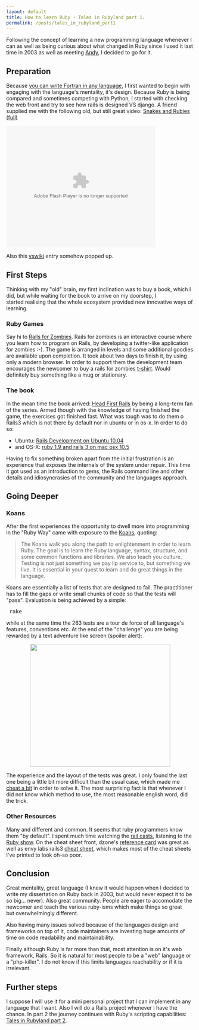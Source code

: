 ```yaml
---
layout: default
title: How to learn Ruby - Tales in Rubyland part 1.
permalink: /posts/tales_in_rubyland_part1
---
```


Following the concept of learning a new programming language whenever I can as well as being curious about what changed in Ruby since I used it last time in 2003 as well as meeting <a href="http://twitter.com/#!/andypearson">Andy</a>, I decided to go for it.

## Preparation

Because <a href="http://www.codinghorror.com/blog/2005/04/you-can-write-fortran-in-any-language.html" target="_blank">you can write Fortran in any language</a>, I first wanted to begin with engaging with the language's mentality, it's design. Because Ruby is being compared and sometimes competing with Python, I started with checking the web front and try to see how rails is designed VS django. A friend supplied me with the following old, but still great video: <a href="http://video.google.com/videoplay?docid=2939556954580527226">Snakes and Rubies (full)</a>

<object id="VideoPlayback" style="width: 400px; height: 326px;" classid="clsid:d27cdb6e-ae6d-11cf-96b8-444553540000" width="100" height="100" codebase="http://download.macromedia.com/pub/shockwave/cabs/flash/swflash.cab#version=6,0,40,0"><param name="src" value="http://video.google.com/googleplayer.swf?docid=2939556954580527226&amp;hl=en&amp;fs=true" /><param name="allowfullscreen" value="true" /><embed id="VideoPlayback" style="width: 400px; height: 326px;" type="application/x-shockwave-flash" width="100" height="100" src="http://video.google.com/googleplayer.swf?docid=2939556954580527226&amp;hl=en&amp;fs=true" allowfullscreen="true"></embed></object>

Also this <a href="http://www.wikivs.com/wiki/Python_vs_Ruby">vswiki</a> entry somehow popped up.

## First Steps

Thinking with my "old" brain, my first inclination was to buy a book, which I did, but while waiting for the book to arrive on my doorstep, I started realising that the whole ecosystem provided new innovative ways of learning.

### Ruby Games

Say hi to <a href="railsforzombies.org" target="_blank">Rails for Zombies</a>. Rails for zombies is an interactive course where you learn how to program on Rails, by developing a twitter-like application for zombies :-). The game is arranged in levels and some additional goodies are available upon completion. It took about two days to finish it, by using only a modern browser. In order to support them the development team encourages the newcomer to buy a rails for zombies <a href="http://www.rubyrags.com/products/12" target="_blank">t-shirt</a>. Would definitely buy something like a mug or stationary.

### The book

In the mean time the book arrived: <a href="http://headfirstlabs.com/books/hfrails/" target="_blank">Head First Rails</a> by being a long-term fan of the series. Armed though with the knowledge of having finished the game, the exercises got finished fast. What was tough was to do them o Rails3 which is not there by default nor in ubuntu or in os-x.
In order to do so:
* Ubuntu: <a href="http://ascarter.net/2010/05/10/rails-development-on-ubuntu-10.04.html" target="_blank">Rails Development on Ubuntu 10.04</a>
* <a href="http://ascarter.net/2010/05/10/rails-development-on-ubuntu-10.04.html" target="_blank"></a>and OS-X: <a href="http://www.bawdo.com/posts/42" target="_blank">ruby 1.9 and rails 3 on mac osx 10.5</a>

Having to fix something broken apart from the initial frustration is an experience that exposes the internals of the system under repair. This time it got used as an introduction to gems, the Rails command line and other details and idiosyncrasies of the community and the languages approach.

## Going Deeper

### Koans

After the first experiences the opportunity to dwell more into programming in the "Ruby Way" came with exposure to the <a href="http://rubykoans.com/" target="_blank">Koans</a>, quoting:

> The Koans walk you along the path to enlightenment in order to learn Ruby. The goal is to learn the Ruby language, syntax, structure, and some common functions and libraries. We also teach you culture. Testing is not just something we pay lip service to, but something we live. It is essential in your quest to learn and do great things in the language.

Koans are essentially a list of tests that are designed to fail. The practitioner has to fill the gaps or write small chunks of code so that the tests will "pass". Evaluation is being achieved by a simple:
<pre lang="ruby"> rake</pre>

while at the same time the 263 tests are a tour de force of all language's features, conventions etc. At the end of the "challenge" you are being rewarded by a text adventure like screen (spoiler alert):

<p style="text-align: center;"><img class="aligncenter" title="Koans end screen" src="http://dl.dropbox.com/u/1995706/cdn/blog/koans_end.png" alt="" width="376" height="329" /></p>

The experience and the layout of the tests was great. I only found the last one being a little bit more difficult than the usual case, which made me <a href="www.johnlmiller.com/archives/2009/04/14/exploring-the-ruby-koans-building-an-object-proxy/" target="_blank">cheat a bit</a> in order to solve it. The most surprising fact is that whenever I did not know which method to use, the most reasonable english word, did the trick.

### Other Resources

Many and different and common. It seems that ruby programmers know them "by default". I spent much time watching the <a href="http://railscasts.com/" target="_blank">rail casts</a>, listening to the <a href="http://5by5.tv/rubyshow" target="_blank">Ruby show</a>. On the cheat sheet front, dzone's <a href="http://refcardz.dzone.com/refcardz/essential-ruby" target="_blank">reference card</a> was great as well as envy labs rails3 <a href="http://blog.envylabs.com/2010/12/rails-3-cheat-sheets/" target="_blank">cheat sheet</a>, which makes most of the cheat sheets I've printed to look oh-so poor.

## Conclusion

Great mentality, great language (I knew it would happen when I decided to write my dissertation on Ruby back in 2003, but would never expect it to be so big... never). Also great community. People are eager to accomodate the newcomer and teach the various ruby-isms which make things so great but overwhelmingly different.

Also having many issues solved because of the languages design and frameworks on top of it, code maintainers are investing huge amounts of time on code readability and maintainability.

Finally although Ruby is far more than that, most attention is on it's web framework, Rails. So it is natural for most people to be a "web" language or a "php-killer". I do not know if this limits languages reachability or if it is irrelevant.

## Further steps

I suppose I will use it for a mini personal project that I can implement in any language that I want. Also I will do a Rails project whenever I have the chance. In part 2 the journey continues with Ruby's scripting capabilities: <a title="Tales in Rubyland part 2 – “You can write elegant shell scripts and unit test them too”" href="/posts/tales_in_rubyland_part2">Tales in Rubyland part 2</a>.
